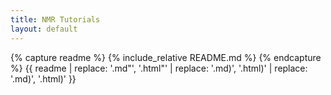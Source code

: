 ```yaml
---
title: NMR Tutorials
layout: default
---
```


{% capture readme %}
{% include_relative README.md %}
{% endcapture %}
{{ readme
  | replace: '.md"', '.html"'
  | replace: '.md)</a>', '.html)</a>'
  | replace: '.md)', '.html)'
}}
